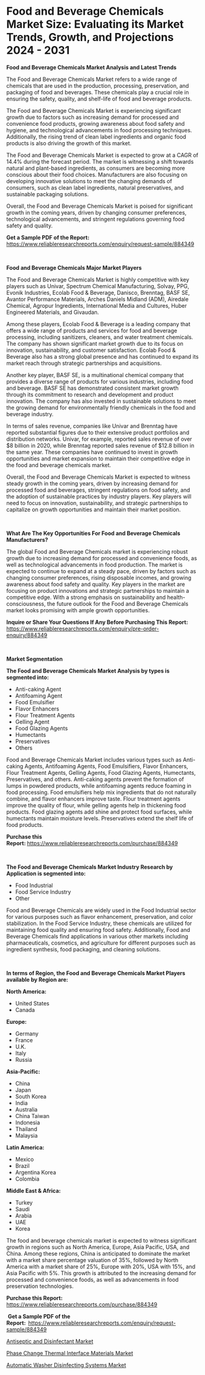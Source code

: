 <p><h1>Food and Beverage Chemicals Market Size: Evaluating its Market Trends, Growth, and Projections 2024 - 2031</h1></p><p><strong>Food and Beverage Chemicals Market Analysis and Latest Trends</strong></p>
<p><p>The Food and Beverage Chemicals Market refers to a wide range of chemicals that are used in the production, processing, preservation, and packaging of food and beverages. These chemicals play a crucial role in ensuring the safety, quality, and shelf-life of food and beverage products.</p><p>The Food and Beverage Chemicals Market is experiencing significant growth due to factors such as increasing demand for processed and convenience food products, growing awareness about food safety and hygiene, and technological advancements in food processing techniques. Additionally, the rising trend of clean label ingredients and organic food products is also driving the growth of this market.</p><p>The Food and Beverage Chemicals Market is expected to grow at a CAGR of 14.4% during the forecast period. The market is witnessing a shift towards natural and plant-based ingredients, as consumers are becoming more conscious about their food choices. Manufacturers are also focusing on developing innovative solutions to meet the changing demands of consumers, such as clean label ingredients, natural preservatives, and sustainable packaging solutions.</p><p>Overall, the Food and Beverage Chemicals Market is poised for significant growth in the coming years, driven by changing consumer preferences, technological advancements, and stringent regulations governing food safety and quality.</p></p>
<p><strong>Get a Sample PDF of the Report:&nbsp;</strong> <a href="https://www.reliableresearchreports.com/enquiry/request-sample/884349">https://www.reliableresearchreports.com/enquiry/request-sample/884349</a></p>
<p>&nbsp;</p>
<p><strong>Food and Beverage Chemicals Major Market Players</strong></p>
<p><p>The Food and Beverage Chemicals Market is highly competitive with key players such as Univar, Spectrum Chemical Manufacturing, Solvay, PPG, Evonik Industries, Ecolab Food & Beverage, Danisco, Brenntag, BASF SE, Avantor Performance Materials, Arches Daniels Midland (ADM), Airedale Chemical, Agropur Ingredients, International Media and Cultures, Huber Engineered Materials, and Givaudan.</p><p>Among these players, Ecolab Food & Beverage is a leading company that offers a wide range of products and services for food and beverage processing, including sanitizers, cleaners, and water treatment chemicals. The company has shown significant market growth due to its focus on innovation, sustainability, and customer satisfaction. Ecolab Food & Beverage also has a strong global presence and has continued to expand its market reach through strategic partnerships and acquisitions.</p><p>Another key player, BASF SE, is a multinational chemical company that provides a diverse range of products for various industries, including food and beverage. BASF SE has demonstrated consistent market growth through its commitment to research and development and product innovation. The company has also invested in sustainable solutions to meet the growing demand for environmentally friendly chemicals in the food and beverage industry.</p><p>In terms of sales revenue, companies like Univar and Brenntag have reported substantial figures due to their extensive product portfolios and distribution networks. Univar, for example, reported sales revenue of over $8 billion in 2020, while Brenntag reported sales revenue of $12.8 billion in the same year. These companies have continued to invest in growth opportunities and market expansion to maintain their competitive edge in the food and beverage chemicals market.</p><p>Overall, the Food and Beverage Chemicals Market is expected to witness steady growth in the coming years, driven by increasing demand for processed food and beverages, stringent regulations on food safety, and the adoption of sustainable practices by industry players. Key players will need to focus on innovation, sustainability, and strategic partnerships to capitalize on growth opportunities and maintain their market position.</p></p>
<p>&nbsp;</p>
<p><strong>What Are The Key Opportunities For Food and Beverage Chemicals Manufacturers?</strong></p>
<p><p>The global Food and Beverage Chemicals market is experiencing robust growth due to increasing demand for processed and convenience foods, as well as technological advancements in food production. The market is expected to continue to expand at a steady pace, driven by factors such as changing consumer preferences, rising disposable incomes, and growing awareness about food safety and quality. Key players in the market are focusing on product innovations and strategic partnerships to maintain a competitive edge. With a strong emphasis on sustainability and health-consciousness, the future outlook for the Food and Beverage Chemicals market looks promising with ample growth opportunities.</p></p>
<p><strong>Inquire or Share Your Questions If Any Before Purchasing This Report:</strong> <a href="https://www.reliableresearchreports.com/enquiry/pre-order-enquiry/884349">https://www.reliableresearchreports.com/enquiry/pre-order-enquiry/884349</a></p>
<p>&nbsp;</p>
<p><strong>Market Segmentation</strong></p>
<p><strong>The Food and Beverage Chemicals Market Analysis by types is segmented into:</strong></p>
<p><ul><li>Anti-caking Agent</li><li>Antifoaming Agent</li><li>Food Emulsifier</li><li>Flavor Enhancers</li><li>Flour Treatment Agents</li><li>Gelling Agent</li><li>Food Glazing Agents</li><li>Humectants</li><li>Preservatives</li><li>Others</li></ul></p>
<p><p>Food and Beverage Chemicals Market includes various types such as Anti-caking Agents, Antifoaming Agents, Food Emulsifiers, Flavor Enhancers, Flour Treatment Agents, Gelling Agents, Food Glazing Agents, Humectants, Preservatives, and others. Anti-caking agents prevent the formation of lumps in powdered products, while antifoaming agents reduce foaming in food processing. Food emulsifiers help mix ingredients that do not naturally combine, and flavor enhancers improve taste. Flour treatment agents improve the quality of flour, while gelling agents help in thickening food products. Food glazing agents add shine and protect food surfaces, while humectants maintain moisture levels. Preservatives extend the shelf life of food products.</p></p>
<p><strong>Purchase this Report:&nbsp;</strong><a href="https://www.reliableresearchreports.com/purchase/884349">https://www.reliableresearchreports.com/purchase/884349</a></p>
<p>&nbsp;</p>
<p><strong>The Food and Beverage Chemicals Market Industry Research by Application is segmented into:</strong></p>
<p><ul><li>Food Industrial</li><li>Food Service Industry</li><li>Other</li></ul></p>
<p><p>Food and Beverage Chemicals are widely used in the Food Industrial sector for various purposes such as flavor enhancement, preservation, and color stabilization. In the Food Service Industry, these chemicals are utilized for maintaining food quality and ensuring food safety. Additionally, Food and Beverage Chemicals find applications in various other markets including pharmaceuticals, cosmetics, and agriculture for different purposes such as ingredient synthesis, food packaging, and cleaning solutions.</p></p>
<p>&nbsp;</p>
<p><strong>In terms of Region, the Food and Beverage Chemicals Market Players available by Region are:</strong></p>
<p>
    <p> <strong> North America: </strong>
        <ul>
            <li>United States</li>
            <li>Canada</li>
        </ul>
        </p> 
    <p> <strong> Europe: </strong>
        <ul>
            <li>Germany</li>
            <li>France</li>
            <li>U.K.</li>
            <li>Italy</li>
            <li>Russia</li>
        </ul>
        </p> 
    <p> <strong> Asia-Pacific: </strong>
        <ul>
            <li>China</li>
            <li>Japan</li>
            <li>South Korea</li>
            <li>India</li>
            <li>Australia</li>
            <li>China Taiwan</li>
            <li>Indonesia</li>
            <li>Thailand</li>
            <li>Malaysia</li>
        </ul>
        </p> 
    <p> <strong> Latin America: </strong>
        <ul>
            <li>Mexico</li>
            <li>Brazil</li>
            <li>Argentina Korea</li>
            <li>Colombia</li>
        </ul>
        </p> 
    <p> <strong> Middle East & Africa: </strong>
        <ul>
            <li>Turkey</li>
            <li>Saudi</li>
            <li>Arabia</li>
            <li>UAE</li>
            <li>Korea</li>
        </ul>
    </p>
    </p>
<p><p>The food and beverage chemicals market is expected to witness significant growth in regions such as North America, Europe, Asia Pacific, USA, and China. Among these regions, China is anticipated to dominate the market with a market share percentage valuation of 35%, followed by North America with a market share of 25%, Europe with 20%, USA with 15%, and Asia Pacific with 5%. This growth is attributed to the increasing demand for processed and convenience foods, as well as advancements in food preservation technologies.</p></p>
<p><strong>Purchase this Report: </strong><a href="https://www.reliableresearchreports.com/purchase/884349">https://www.reliableresearchreports.com/purchase/884349</a></p>
<p>&nbsp;<strong>Get a Sample PDF of the Report:&nbsp;&nbsp;</strong><a href="https://www.reliableresearchreports.com/enquiry/request-sample/884349">https://www.reliableresearchreports.com/enquiry/request-sample/884349</a></p>
<p><strong></strong></p>
<p><p><a href="https://github.com/Alonsoolds3wq1d81czn8rbol/Market-Research-Report-List-1/blob/main/antiseptic-and-disinfectant-market.md">Antiseptic and Disinfectant Market</a></p><p><a href="https://github.com/yemakinde/Market-Research-Report-List-1/blob/main/phase-change-thermal-interface-materials-market.md">Phase Change Thermal Interface Materials Market</a></p><p><a href="https://view.publitas.com/reportprime-1/automatic-washer-disinfecting-systems-market-research-report-provides-critical-insights-that-can-help-shape-business-development-and-investment-strategies/">Automatic Washer Disinfecting Systems Market</a></p></p>